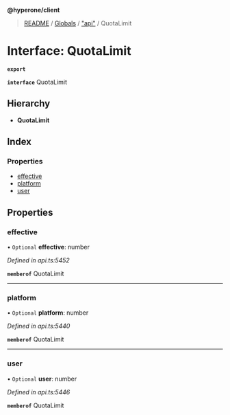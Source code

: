 **@hyperone/client**

> [README](../README.md) / [Globals](../globals.md) / ["api"](../modules/_api_.md) / QuotaLimit

# Interface: QuotaLimit

**`export`** 

**`interface`** QuotaLimit

## Hierarchy

* **QuotaLimit**

## Index

### Properties

* [effective](_api_.quotalimit.md#effective)
* [platform](_api_.quotalimit.md#platform)
* [user](_api_.quotalimit.md#user)

## Properties

### effective

• `Optional` **effective**: number

*Defined in api.ts:5452*

**`memberof`** QuotaLimit

___

### platform

• `Optional` **platform**: number

*Defined in api.ts:5440*

**`memberof`** QuotaLimit

___

### user

• `Optional` **user**: number

*Defined in api.ts:5446*

**`memberof`** QuotaLimit
